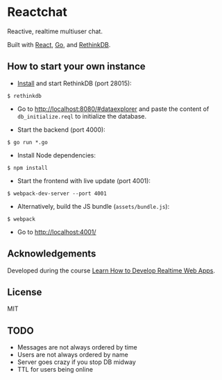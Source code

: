 Reactchat
=============
Reactive, realtime multiuser chat.

Built with [React](https://facebook.github.io/react/), [Go](https://golang.org/), and [RethinkDB](http://rethinkdb.com/).

How to start your own instance
------------------------------

- [Install](http://rethinkdb.com/docs/install/) and start RethinkDB (port 28015):
```
$ rethinkdb
```
- Go to [http://localhost:8080/#dataexplorer](http://localhost:8080/#dataexplorer) and paste the content of `db_initialize.reql` to initialize the database.

- Start the backend (port 4000):
```
$ go run *.go
```
- Install Node dependencies:
```
$ npm install
```
- Start the frontend with live update (port 4001):
```
$ webpack-dev-server --port 4001
```
- Alternatively, build the JS bundle (`assets/bundle.js`):
```
$ webpack
```

- Go to [http://localhost:4001/](http://localhost:4001/)

Acknowledgements
----------------

Developed during the course [Learn How to Develop Realtime Web Apps](http://courses.knowthen.com/courses/learn-how-to-develop-realtime-web-apps/).

License
-------
MIT

TODO
----
- Messages are not always ordered by time
- Users are not always ordered by name
- Server goes crazy if you stop DB midway
- TTL for users being online
